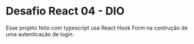 # Desafio React 04 - DIO

Esse projeto feito com typescript usa React Hook Form na contrução de uma autenticação de login.
